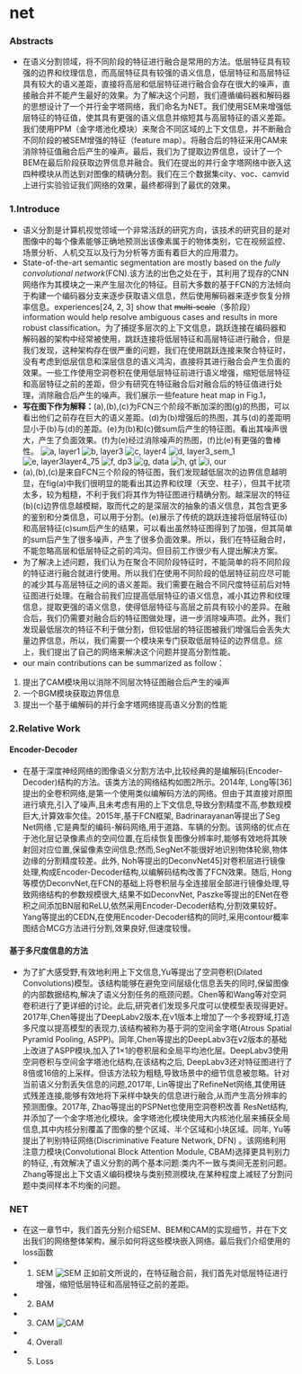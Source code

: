 # net
### Abstracts
+ 在语义分割领域，将不同阶段的特征进行融合是常用的方法。低层特征具有较强的边界和纹理信息，而高层特征具有较强的语义信息，低层特征和高层特征具有较大的语义差距，直接将高层和低层特征进行融合会存在很大的噪声，直接融合并不能产生最好的效果。为了解决这个问题，我们遵循编码器和解码器的思想设计了一个并行金字塔网络，我们命名为NET。我们使用SEM来增强低层特征的特征值，使其具有更强的语义信息并缩短其与高层特征的语义差距。 我们使用PPM（金字塔池化模块）来聚合不同区域的上下文信息，并不断融合不同阶段的被SEM增强的特征（feature map）。将融合后的特征采用CAM来消除特征值融合后产生的噪声。最后，我们为了提取边界信息，设计了一个BEM在最后阶段获取边界信息并融合。我们在提出的并行金字塔网络中嵌入这四种模块从而达到对图像的精确分割。我们在三个数据集city、voc、camvid上进行实验验证我们网络的效果，最终都得到了最优的效果。
### 1.Introduce
+ 语义分割是计算机视觉领域一个非常活跃的研究方向，该技术的研究目的是对图像中的每个像素能够正确地预测出该像素属于的物体类别，它在视频监控、场景分析、人机交互以及行为分析等方面有着巨大的应用潜力。
+ State-of-the-art semantic segmentation are mostly based on the *fully convolutional network*(FCN).该方法的出色之处在于，其利用了现存的CNN网络作为其模块之一来产生层次化的特征。目前大多数的基于FCN的方法倾向于构建一个编码器分支来逐步获取语义信息，然后使用解码器来逐步恢复分辨率信息。experiences[24, 2, 3] show that ~~multi-scale~~（多阶段） information would help resolve ambiguous cases and results in more robust classification。为了捕捉多层次的上下文信息，跳跃连接在编码器和解码器的架构中经常被使用，跳跃连接将低层特征和高层特征进行融合，但是我们发现，这种架构存在很严重的问题，我们在使用跳跃连接来聚合特征时，没有考虑到低层信息和深层信息的语义鸿沟，直接将其进行融合会产生负面的效果。一些工作使用空洞卷积在使用低层特征前进行语义增强，缩短低层特征和高层特征之前的差距，但少有研究在特征融合后对融合后的特征值进行处理，消除融合后产生的噪声。我们展示一些feature heat map in Fig.1，
+ **写在图下作为解释：**(a),(b),(c)为FCN三个阶段不断加深的图(g)的热图，可以看出他们之前存在巨大的语义差距。(d)为(b)增强后的热图，其与(d)的差距明显小于(b)与(d)的差距。(e)为(b)和(c)做sum后产生的特征图。看出其噪声很大，产生了负面效果。(f)为(e)经过消除噪声的热图，(f)比(e)有更强的鲁棒性。
![a, layer1](20191219200837396_28432.png)
![b, layer3](20191219200904701_17606.png)
![c, layer4](20191219200928295_15937.png)
![d, layer3_sem_1](20191219200947213_32364.png)
![e, layer3layer4_75](20191219201015527_8906.png)
![f, dp3](20191219201158280_1792.png)
![g, data](20191219201230731_9879.jpg)
![h, gt](20191219201249095_25240.png)
![i, our](20191219201412609_8184.png)
+ (a),(b),(c)是来自FCN三个阶段的特征图，我们发现越低层次的边界信息越明显，在fig(a)中我们很明显的能看出其边界和纹理（天空、柱子），但其干扰项太多，较为粗糙，不利于我们将其作为特征图进行精确分割。越深层次的特征(b)(c)边界信息越模糊，取而代之的是深层次的抽象的语义信息，其包含更多的鉴别和分类信息，可以用于分割。(e)展示了传统的跳跃连接将低层特征(b)和高层特征(c)sum后产生的结果，可以看出虽然特征图得到了加强，但其简单的sum后产生了很多噪声，产生了很多负面效果。所以，我们在特征融合时，不能忽略高层和低层特征之前的鸿沟。但目前工作很少有人提出解决方案。
+ 为了解决上述问题，我们认为在聚合不同阶段特征时，不能简单的将不同阶段的特征进行融合就进行使用。所以我们在使用不同阶段的低层特征前应尽可能的减少其与高层特征之间的语义差距。我们需要在融合不同尺度特征前后对特征图进行处理。在融合前我们应提高低层特征的语义信息，减小其边界和纹理信息，提取更强的语义信息，使得低层特征与高层之前具有较小的差异。在融合后，我们仍需要对融合后的特征图做处理，进一步消除噪声项。此外，我们发现最低层次的特征不利于做分割，但较低层的特征图被我们增强后会丢失大量边界信息，所以，我们需要一个模块来专门获取低层特征的边界信息。综上，我们提出了自己的网络来解决这个问题并提高分割性能。
+ our main contributions can be summarized as follow：
1. 提出了CAM模块用以消除不同层次特征图融合后产生的噪声
2. 一个BGM模块获取边界信息
3. 提出一个基于编解码的并行金字塔网络提高语义分割的性能
### 2.Relative Work
#### Encoder-Decoder
+ 在基于深度神经网络的图像语义分割方法中,比较经典的是编解码(Encoder-Decoder)结构的方法。该类方法的网络结构如图2所示。2014年, Long等[36]提出的全卷积网络,是第一个使用类似编解码方法的网络。但由于其直接对原图进行填充,引入了噪声,且未考虑有用的上下文信息,导致分割精度不高,参数规模巨大,计算效率欠佳。2015年,基于FCN框架, Badrinarayanan等提出了Seg Net网络 ,它是典型的编码-解码网络,用于道路、车辆的分割。该网络的优点在于池化层记录像素点的空间位置,在后续恢复图像分辨率时,能够有效地将其映射回对应位置,保留像素空间信息;然而,SegNet不能很好地识别物体轮廓,物体边缘的分割精度较差。此外, Noh等提出的DeconvNet45]对卷积层进行镜像处理,构成Encoder-Decoder结构,以编解码结构改善了FCN效果。随后, Hong等模仿DeconvNet,在FCN的基础上将卷积层与全连接层全部进行镜像处理,导致网络结构的参数规模很大,结果不如DeconvNet, Paszke等提出的ENet在卷积之间添加BN层和ReLU,依然采用Encoder-Decoder结构,分割效果较好。Yang等提出的CEDN,在使用Encoder-Decoder结构的同时,采用contour概率图结合MCG方法进行分割,效果良好,但速度较慢。
#### 基于多尺度信息的方法
+ 为了扩大感受野,有效地利用上下文信息,Yu等提出了空洞卷积(Dilated Convolutions)模型。该结构能够在避免空间层级化信息丢失的同时,保留图像的内部数据结构,解决了语义分割任务的瓶颈问题。Chen等和Wang等对空洞卷积进行了更详细的讨论。此后,研究者们发现多尺度可以使模型表现得更好。2017年,Chen等提出了DeepLabv2版本,在v1版本上增加了一个多视野域,打造多尺度以提高模型的表现力,该结构被称为基于洞的空间金字塔(Atrous Spatial Pyramid Pooling, ASPP)。同年,Chen等提出的DeepLabv3在v2版本的基础上改进了ASPP模块,加入了1×1的卷积层和全局平均池化层。DeepLabv3使用空洞卷积与空间金字塔池化结构,在该结构之后, DeepLabv3还对特征图进行了8倍或16倍的上采样。但该方法较为粗糙,导致场景中的细节信息被忽略。针对当前语义分割丢失信息的问题,2017年, Lin等提出了RefineNet网络,其使用链式残差连接,能够有效地将下采样中缺失的信息进行融合,从而产生高分辨率的预测图像。2017年, Zhao等提出的PSPNet也使用空洞卷积改善 ResNet结构,并添加了一个金字塔池化模块。金字塔池化模块使用大内核池化层来捕获全局信息,其中内核分别覆盖了图像的整个区域、半个区域和小块区域。同年, Yu等提出了判别特征网络(Discriminative Feature Network, DFN) 。该网络利用注意力模块(Convolutional Block Attention Module, CBAM)选择更具判别力的特征, ,有效解决了语义分割的两个基本问题:类内不一致与类间无差别问题。Zhang等提出上下文语义编码模块与类别预测模块,在某种程度上减轻了分割问题中类间样本不均衡的问题。
### NET
+ 在这一章节中，我们首先分别介绍SEM、BEM和CAM的实现细节，并在下文出我们的网络整体架构，展示如何将这些模块嵌入网络。最后我们介绍使用的loss函数
+ 1. SEM
![SEM](20191220151736517_30020.png)
正如前文所说的，在特征融合前，我们首先对低层特征进行增强，缩短低层特征和高层特征之前的差距。
+ 2. BAM
+ 3. CAM
![CAM](20191220142348096_13041.png)
+ 4. Overall
+ 5. Loss
